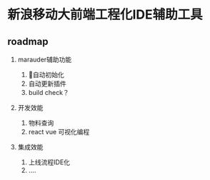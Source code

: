 # 新浪移动大前端工程化IDE辅助工具






## roadmap

1. marauder辅助功能
    
    1. 自动初始化
    2. 自动更新插件
    3. build check？

2. 开发效能

    1. 物料查询
    2. react vue 可视化编程

3. 集成效能

    1. 上线流程IDE化
    2. ....